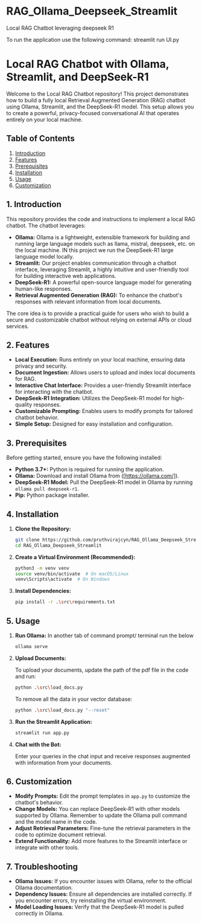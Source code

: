 # RAG_Ollama_Deepseek_Streamlit
 Local RAG Chatbot leveraging deepseek R1
 
 To run the application use the following command: streamlit run UI.py

# Local RAG Chatbot with Ollama, Streamlit, and DeepSeek-R1

Welcome to the Local RAG Chatbot repository! This project demonstrates how to build a fully local Retrieval Augmented Generation (RAG) chatbot using Ollama, Streamlit, and the DeepSeek-R1 model. This setup allows you to create a powerful, privacy-focused conversational AI that operates entirely on your local machine.

## Table of Contents

1.  [Introduction](#introduction)
2.  [Features](#features)
3.  [Prerequisites](#prerequisites)
4.  [Installation](#installation)
5.  [Usage](#usage)
6.  [Customization](#customization)

## 1. Introduction

This repository provides the code and instructions to implement a local RAG chatbot. The chatbot leverages:

* **Ollama:** Ollama is a lightweight, extensible framework for building and running large language models such as llama, mistral, deepseek, etc. on the local machine. IN this project we run the DeepSeek-R1 large language model locally. 
* **Streamlit:** Our project enables communication through a chatbot interface, leveraging Streamlit, a highly intuitive and user-friendly tool for building interactive web applications.
* **DeepSeek-R1:** A powerful open-source language model for generating human-like responses.
* **Retrieval Augmented Generation (RAG):** To enhance the chatbot's responses with relevant information from local documents.

The core idea is to provide a practical guide for users who wish to build a secure and customizable chatbot without relying on external APIs or cloud services.

## 2. Features

* **Local Execution:** Runs entirely on your local machine, ensuring data privacy and security.
* **Document Ingestion:** Allows users to upload and index local documents for RAG.
* **Interactive Chat Interface:** Provides a user-friendly Streamlit interface for interacting with the chatbot.
* **DeepSeek-R1 Integration:** Utilizes the DeepSeek-R1 model for high-quality responses.
* **Customizable Prompting:** Enables users to modify prompts for tailored chatbot behavior.
* **Simple Setup:** Designed for easy installation and configuration.

## 3. Prerequisites

Before getting started, ensure you have the following installed:

* **Python 3.7+:** Python is required for running the application.
* **Ollama:** Download and install Ollama from ([https://ollama.com/]).
* **DeepSeek-R1 Model:** Pull the DeepSeek-R1 model in Ollama by running `ollama pull deepseek-r1`.
* **Pip:** Python package installer.

## 4. Installation

1.  **Clone the Repository:**

    ```bash
    git clone https://github.com/pruthvirajcyn/RAG_Ollama_Deepseek_Streamlit.git
    cd RAG_Ollama_Deepseek_Streamlit
    ```

2.  **Create a Virtual Environment (Recommended):**

    ```bash
    python3 -m venv venv
    source venv/bin/activate  # On macOS/Linux
    venv\Scripts\activate  # On Windows
    ```

3.  **Install Dependencies:**

    ```bash
    pip install -r .\src\requirements.txt
    ```

## 5. Usage

1.  **Run Ollama:**
    In another tab of command prompt/ terminal run the below
    ```bash
    ollama serve
    ```

3.  **Upload Documents:**
    
    To upload your documents, update the path of the pdf file in the code and run:
    ```bash
    python .\src\load_docs.py
    ```
    To remove all the data in your vector database:
    ```bash
    python .\src\load_docs.py "--reset"
    ```

4.  **Run the Streamlit Application:**

    ```bash
    streamlit run app.py
    ```
    
6.  **Chat with the Bot:**

    Enter your queries in the chat input and receive responses augmented with information from your documents.

## 6. Customization

* **Modify Prompts:** Edit the prompt templates in `app.py` to customize the chatbot's behavior.
* **Change Models:** You can replace DeepSeek-R1 with other models supported by Ollama. Remember to update the Ollama pull command and the model name in the code.
* **Adjust Retrieval Parameters:** Fine-tune the retrieval parameters in the code to optimize document retrieval.
* **Extend Functionality:** Add more features to the Streamlit interface or integrate with other tools.

## 7. Troubleshooting

* **Ollama Issues:** If you encounter issues with Ollama, refer to the official Ollama documentation.
* **Dependency Issues:** Ensure all dependencies are installed correctly. If you encounter errors, try reinstalling the virtual environment.
* **Model Loading Issues:** Verify that the DeepSeek-R1 model is pulled correctly in Ollama.

